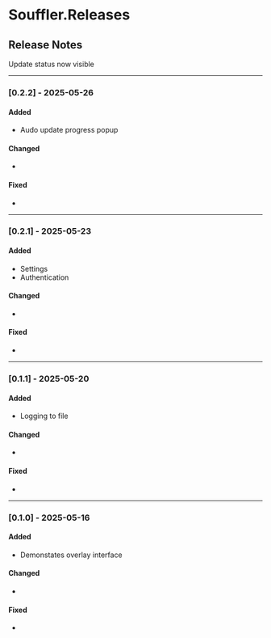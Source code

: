 # Souffler.Releases

## Release Notes

Update status now visible

---

### [0.2.2] - 2025-05-26
#### Added
- Audo update progress popup

#### Changed
- 

#### Fixed
- 

---

### [0.2.1] - 2025-05-23
#### Added
- Settings
- Authentication

#### Changed
- 

#### Fixed
- 

---

### [0.1.1] - 2025-05-20
#### Added
- Logging to file

#### Changed
- 

#### Fixed
- 

---

### [0.1.0] - 2025-05-16
#### Added
- Demonstates overlay interface

#### Changed
- 

#### Fixed
-
